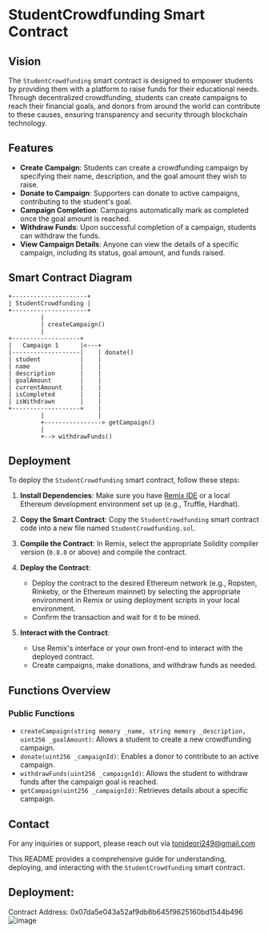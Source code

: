 # StudentCrowdfunding Smart Contract

## Vision
The `StudentCrowdfunding` smart contract is designed to empower students by providing them with a platform to raise funds for their educational needs. Through decentralized crowdfunding, students can create campaigns to reach their financial goals, and donors from around the world can contribute to these causes, ensuring transparency and security through blockchain technology.

## Features
- **Create Campaign**: Students can create a crowdfunding campaign by specifying their name, description, and the goal amount they wish to raise.
- **Donate to Campaign**: Supporters can donate to active campaigns, contributing to the student's goal.
- **Campaign Completion**: Campaigns automatically mark as completed once the goal amount is reached.
- **Withdraw Funds**: Upon successful completion of a campaign, students can withdraw the funds.
- **View Campaign Details**: Anyone can view the details of a specific campaign, including its status, goal amount, and funds raised.

## Smart Contract Diagram

```plaintext
+---------------------+
| StudentCrowdfunding |
+---------------------+
         |
         | createCampaign()
         |
+-------------------+
|   Campaign 1      |<---+
|-------------------|    | donate()
| student           |    |
| name              |    |
| description       |    |
| goalAmount        |    |   
| currentAmount     |    |  
| isCompleted       |    |
| isWithdrawn       |    |
+-------------------+    |
         |               |
         +----------------> getCampaign()
         |
         +--> withdrawFunds()
```

## Deployment

To deploy the `StudentCrowdfunding` smart contract, follow these steps:

1. **Install Dependencies**: Make sure you have [Remix IDE](https://remix.ethereum.org/) or a local Ethereum development environment set up (e.g., Truffle, Hardhat).

2. **Copy the Smart Contract**: Copy the `StudentCrowdfunding` smart contract code into a new file named `StudentCrowdfunding.sol`.

3. **Compile the Contract**: In Remix, select the appropriate Solidity compiler version (`0.8.0` or above) and compile the contract.

4. **Deploy the Contract**: 
   - Deploy the contract to the desired Ethereum network (e.g., Ropsten, Rinkeby, or the Ethereum mainnet) by selecting the appropriate environment in Remix or using deployment scripts in your local environment.
   - Confirm the transaction and wait for it to be mined.

5. **Interact with the Contract**: 
   - Use Remix's interface or your own front-end to interact with the deployed contract.
   - Create campaigns, make donations, and withdraw funds as needed.

## Functions Overview

### Public Functions
- `createCampaign(string memory _name, string memory _description, uint256 _goalAmount)`: Allows a student to create a new crowdfunding campaign.
- `donate(uint256 _campaignId)`: Enables a donor to contribute to an active campaign.
- `withdrawFunds(uint256 _campaignId)`: Allows the student to withdraw funds after the campaign goal is reached.
- `getCampaign(uint256 _campaignId)`: Retrieves details about a specific campaign.

## Contact
For any inquiries or support, please reach out via tonideori249@gmail.com

This README provides a comprehensive guide for understanding, deploying, and interacting with the `StudentCrowdfunding` smart contract.

## Deployment:

Contract Address: 0x07da5e043a52af9db8b645f9625160bd1544b496
![image](https://github.com/user-attachments/assets/bdc733cf-e63f-4184-ac7d-a4eed92d81ab)



 

